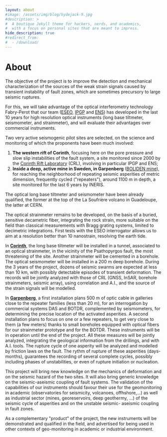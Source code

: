 ```yaml
---
layout: about
#image: /assets/img/blog/hydejack-9.jpg
#description: >
#  A boutique Jekyll theme for hackers, nerds, and academics,
#  with a focus on personal sites that are meant to impress.
hide_description: true
#redirect_from:
#  - /download/
---
```


# About

The objective of the project is to improve the detection and mechanical
characterization of the sources of the weak strain signals caused by transient
instability of fault zones, which are sometimes precursory to large seismic
ruptures.

For this, we will take advantage of the optical interferometry technology
Fabry-Perot that our team ([ESEO](https://eseo.fr), [IPGP](https://www.ipgp.fr)
and [ENS](http://www.geologie.ens.fr)) has developed in the last 10 years for
high resolution optical instruments (long base tiltmeter, seismometer, and
strainmeter), and will evaluate their advantages over commercial instruments.


Two very active seismogenic pilot sites are selected, on the science and
monitoring of which the proponents have been much involved:

  1. **The western rift of Corinth**, focusing here on the pore pressure and
  slow slip instabilities of the fault system, a site monitored since 2000 by
  the [Corinth Rift Laboratory](http://crlab.eu) (CRL), involving in particular
  IPGP and ENS;
  2. **Inside a deep, active mine in Sweden, in Garpenberg** ([BOLIDEN
  mine](https://www.boliden.com/operations/mines/boliden-garpenberg)), for
  reaching the neighborhood of repeating seismic asperities of metric
  dimension, frequently cycled ("repeaters"), around 1100 m in depth, a site
  monitored for the last 6 years by INERIS.

The optical long base tiltmeter and seismometer have been already qualified,
the former at the top of the La Soufrière volcano in Guadeloupe, the latter at
CERN.

The optical strainmeter remains to be developed, on the basis of a buried,
sensitive decametric fiber, integrating the rock strain, more suitable on the
field than classical measurements with Bragg grating systems, limited to
decimetric integrations. First tests with the ESEO interrogator allows us to
aim at a resolution better than 10 nanostrain, resolving the earth tide.


In **[Corinth](http://crlab.eu)**, the long base tiltmeter will be installed in
a tunnel, associated to an optical strainmeter, in the vicinity of the
Psathopyrgos fault, the most threatening of the site. Another strainmeter will
be cemented in a borehole. The optical seismometer will be installed in a 200 m
deep borehole. During the 3 years of the project, dozens of seismic swarms are
expected at less than 10 km, with possibly detectable episodes of transient
deformation. The records will be jointly analyzed with those of CRL (GNSS,
InSAR, borehole strainmeters, seismic array), using correlation and A.I., and
the source of the strain signals will be modelled.


In
**[Garpenberg](https://www.boliden.com/operations/mines/boliden-garpenberg)**,
a first installation plans 500 m of optic cable in galleries close to the
repeater families (less than 20 m), for an interrogation by commercial systems
DAS and BOTDR, complemented by seismometers, for determining the precise
location of the activated asperities. A second installation plans to focus on
one or a few repeaters, to get very close to them (a few meters) thanks to
small boreholes equipped with optical fibers for our strainmeter prototype and
for the BOTDR. These instruments will be in operation until the end of the
project. All these measures will be jointly analyzed, integrating the
geological information from the drillings, and with A.I. tools. The rupture
cycle of one asperity will be analyzed and modelled by friction laws on the
fault. The rythm of rupture of these asperities (days-months), guarantees the
recording of several complete cycles, possibly including phases of
unstabilities, or even of rupture initiation or nucleation.


This project will bring new knowledge on the mechanics of deformation and on
the seismic hazard of the two sites. It will also bring generic knowledge on
the seismic-aseismic coupling of fault systems. The validation of the
capabilities of our instruments should favour their use for the geomonitoring
in academic (observatories for seismicity, volcanoes, offhshore,...) as well as
industrial sector (mines, georeservoirs, deep geothermy, ...) of the seismic
cycle of asperities and on the unstable seismic- aseismic coupling in fault
zones.

As a complementary "product" of the project, the new instruments will be
demonstrated and qualified in the field, and advertised for being used in other
contexts of geo-monitoring in academic or industrial environment.
